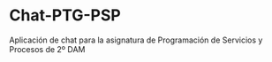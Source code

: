 # Chat-PTG-PSP
Aplicación de chat para la asignatura de Programación de Servicios y Procesos de 2º DAM
